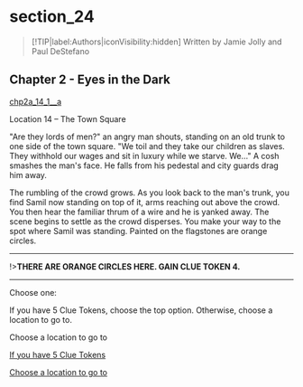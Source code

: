 
# section_24

>[!TIP|label:Authors|iconVisibility:hidden]
>Written by Jamie Jolly and Paul DeStefano

## Chapter 2 - Eyes in the Dark

[chp2a_14_1__a](../../decomp/app/src/main/res/raw/chp2a_14_1__a.mp3 ':include :type=audio')

Location 14 – The Town Square

"Are they lords of men?" an angry man shouts, standing on an old trunk to one side of the town square. "We toil and they take our children as slaves. They withhold our wages and sit in luxury while we starve. We…" A cosh smashes the man's face. He falls from his pedestal and city guards drag him away.

The rumbling of the crowd grows. As you look back to the man's trunk, you find Samil now standing on top of it, arms reaching out above the crowd. You then hear the familiar thrum of a wire and he is yanked away. The scene begins to settle as the crowd disperses. You make your way to the spot where Samil was standing. Painted on the flagstones are orange circles.

---

!>**THERE ARE ORANGE CIRCLES HERE.  GAIN CLUE TOKEN 4.** 

---


Choose one:

If you have 5 Clue Tokens, choose the top option. Otherwise, choose a location to go to.

Choose a location to go to

[If you have 5 Clue Tokens](output/chapter2/section_34.md)

[Choose a location to go to](output/chapter2/section_99.md)


